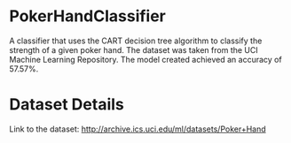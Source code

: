 # PokerHandClassifier
A classifier that uses the CART decision tree algorithm to classify the strength of a given poker hand. The dataset was taken from the UCI Machine Learning Repository. The model created achieved an accuracy of 57.57%.

# Dataset Details
Link to the dataset: http://archive.ics.uci.edu/ml/datasets/Poker+Hand

